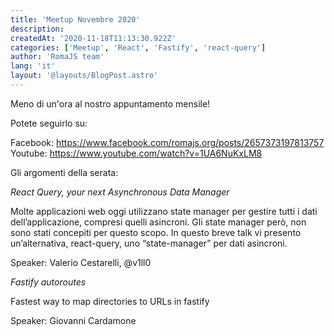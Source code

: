 ```yaml
---
title: 'Meetup Novembre 2020'
description:
createdAt: '2020-11-18T11:13:30.922Z'
categories: ['Meetup', 'React', 'Fastify', 'react-query']
author: 'RomaJS team'
lang: 'it'
layout: '@layouts/BlogPost.astro'
---
```


Meno di un'ora al nostro appuntamento mensile!

Potete seguirlo su:

Facebook: https://www.facebook.com/romajs.org/posts/2657373197813757
Youtube: https://www.youtube.com/watch?v=1UA6NuKxLM8

Gli argomenti della serata:

_React Query, your next Asynchronous Data Manager_

Molte applicazioni web oggi utilizzano state manager per gestire tutti i dati dell’applicazione, compresi quelli asincroni. Gli state manager però, non sono stati concepiti per questo scopo. In questo breve talk vi presento un’alternativa, react-query, uno “state-manager” per dati asincroni.

Speaker: Valerio Cestarelli, @v1ll0

_Fastify autoroutes_

Fastest way to map directories to URLs in fastify

Speaker: Giovanni Cardamone
